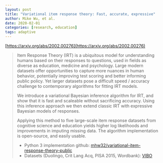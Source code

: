 ```yaml
---
layout: post
title: "Variational item response theory: Fast, accurate, expressive"
author: Mike Wu, et al. 
date: 2020-02-01
categories: [research, education]
tags: adaptive
---
```


[https://arxiv.org/abs/2002.00276](https://arxiv.org/abs/2002.00276)

> Item Response Theory (IRT) is a ubiquitous model for understanding humans based on their responses to questions, used in fields as diverse as education, medicine and psychology. Large modern datasets offer opportunities to capture more nuances in human behavior, potentially improving test scoring and better informing public policy. Yet larger datasets pose a difficult speed / accuracy challenge to contemporary algorithms for fitting IRT models. 
>
> We introduce a variational Bayesian inference algorithm for IRT, and show that it is fast and scaleable without sacrificing accuracy. Using this inference approach we then extend classic IRT with expressive Bayesian models of responses. 
>
> Applying this method to five large-scale item response datasets from cognitive science and education yields higher log likelihoods and improvements in imputing missing data. The algorithm implementation is open-source, and easily usable.
>
> - Python 3 implementation github: [mhw32/variational-item-response-theory-public](https://github.com/mhw32/variational-item-response-theory-public) 
> - Datasets (Duolingo, Crit Lang Acq, PISA 2015, Wordbank): [VIBO](https://drive.google.com/drive/folders/1ja9P5yzeUDyzzm748p5JObAEs_Evysgc)

